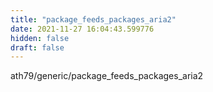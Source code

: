 ```yaml
---
title: "package_feeds_packages_aria2"
date: 2021-11-27 16:04:43.599776
hidden: false
draft: false
---
```


ath79/generic/package_feeds_packages_aria2

